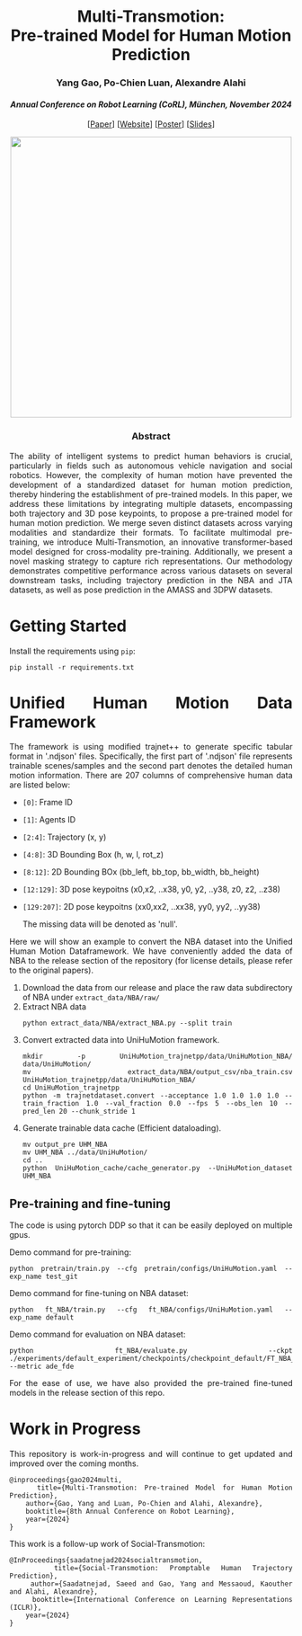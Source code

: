 <div align="center">
<h1> Multi-Transmotion:<br>  Pre-trained Model for Human Motion Prediction </h1>
<h3>Yang Gao, Po-Chien Luan, Alexandre Alahi
</h3>
<h4> <i> Annual Conference on Robot Learning (CoRL), München, November 2024 </i></h4>

[[Paper](https://arxiv.org/abs/2411.02673)] [[Website](https://www.epfl.ch/labs/vita/research/prediction/multi-transmotion/)] [[Poster](docs/Poster.pdf)] [[Slides](docs/CoRL_slides.pdf)]


<image src="docs/multi-transmotion.png" width="500">

</div>

<div align="center"> <h3> Abstract </h3>  </div>
<div align="justify">

The ability of intelligent systems to predict human behaviors is crucial, particularly in fields such as autonomous vehicle navigation and social robotics. However, the complexity of human motion have prevented the development of a standardized dataset for human motion prediction, thereby hindering the establishment of pre-trained models. In this paper, we address these limitations by integrating multiple datasets, encompassing both trajectory and 3D pose keypoints, to propose a pre-trained model for human motion prediction. We merge seven distinct datasets across varying modalities and standardize their formats. To facilitate multimodal pre-training, we introduce Multi-Transmotion, an innovative transformer-based model designed for cross-modality pre-training. Additionally, we present a novel masking strategy to capture rich representations. Our methodology demonstrates competitive performance across various datasets on several downstream tasks, including trajectory prediction in the NBA and JTA datasets, as well as pose prediction in the AMASS and 3DPW datasets.
</br>


# Getting Started

Install the requirements using `pip`:
```
pip install -r requirements.txt
```

# Unified Human Motion Data Framework

The framework is using modified trajnet++ to generate specific tabular format in '.ndjson' files. Specifically, the first part of '.ndjson' file represents trainable scenes/samples and the second part denotes the detailed human motion information. There are 207 columns of comprehensive human data are listed below:
- `[0]`: Frame ID
- `[1]`: Agents ID
- `[2:4]`: Trajectory (x, y)
- `[4:8]`: 3D Bounding Box (h, w, l, rot_z)
- `[8:12]`: 2D Bounding BOx (bb_left, bb_top, bb_width, bb_height)
- `[12:129]`: 3D pose keypoitns (x0,x2, ..x38, y0, y2, ..y38, z0, z2, ..z38)
- `[129:207]`: 2D pose keypoitns (xx0,xx2, ..xx38, yy0, yy2, ..yy38)
  
    The missing data will be denoted as 'null'.

Here we will show an example to convert the NBA dataset into the Unified Human Motion Dataframework. We have conveniently added the data of NBA to the release section of the repository (for license details, please refer to the original papers).

1. Download the data from our release and place the raw data subdirectory of NBA under `extract_data/NBA/raw/`
2. Extract NBA data
    ```
    python extract_data/NBA/extract_NBA.py --split train
    ```
3. Convert extracted data into UniHuMotion framework.
    ```
    mkdir -p UniHuMotion_trajnetpp/data/UniHuMotion_NBA/ data/UniHuMotion/
    mv extract_data/NBA/output_csv/nba_train.csv UniHuMotion_trajnetpp/data/UniHuMotion_NBA/
    cd UniHuMotion_trajnetpp
    python -m trajnetdataset.convert --acceptance 1.0 1.0 1.0 1.0 --train_fraction 1.0 --val_fraction 0.0 --fps 5 --obs_len 10 --pred_len 20 --chunk_stride 1
    ```
4. Generate trainable data cache (Efficient dataloading).
    ```
    mv output_pre UHM_NBA
    mv UHM_NBA ../data/UniHuMotion/
    cd ..
    python UniHuMotion_cache/cache_generator.py --UniHuMotion_dataset UHM_NBA
    ```
    
    
## Pre-training and fine-tuning
The code is using pytorch DDP so that it can be easily deployed on multiple gpus.

Demo command for pre-training:
```
python pretrain/train.py --cfg pretrain/configs/UniHuMotion.yaml --exp_name test_git
```

Demo command for fine-tuning on NBA dataset:
```
python ft_NBA/train.py --cfg ft_NBA/configs/UniHuMotion.yaml --exp_name default
```
Demo command for evaluation on NBA dataset:
```
python ft_NBA/evaluate.py --ckpt ./experiments/default_experiment/checkpoints/checkpoint_default/FT_NBA_ckpt.pth.tar --metric ade_fde
```

For the ease of use, we have also provided the pre-trained fine-tuned models in the release section of this repo.

# Work in Progress

This repository is work-in-progress and will continue to get updated and improved over the coming months.

```
@inproceedings{gao2024multi,
    title={Multi-Transmotion: Pre-trained Model for Human Motion Prediction},
    author={Gao, Yang and Luan, Po-Chien and Alahi, Alexandre},
    booktitle={8th Annual Conference on Robot Learning},
    year={2024}
}
```

This work is a follow-up work of Social-Transmotion:
```
@InProceedings{saadatnejad2024socialtransmotion,
    title={Social-Transmotion: Promptable Human Trajectory Prediction}, 
    author={Saadatnejad, Saeed and Gao, Yang and Messaoud, Kaouther and Alahi, Alexandre},
    booktitle={International Conference on Learning Representations (ICLR)},
    year={2024}
}
```
